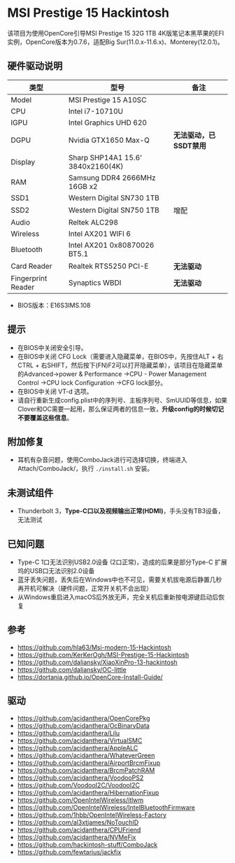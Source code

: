 # MSI Prestige 15 Hackintosh

该项目为使用OpenCore引导MSI Prestige 15 32G 1TB 4K版笔记本黑苹果的EFI实例，OpenCore版本为0.7.6，适配Big Sur(11.0.x-11.6.x)、Monterey(12.0.1)。

## 硬件驱动说明

| 类型               | 型号                              | 备注                     |
| ------------------ | --------------------------------- | ------------------------ |
| Model              | MSI Prestige 15 A10SC             |                          |
| CPU                | Intel i7-10710U                   |                          |
| IGPU               | Intel Graphics UHD 620            |                          |
| DGPU               | Nvidia GTX1650 Max-Q              | **无法驱动，已SSDT禁用** |
| Display            | Sharp SHP14A1 15.6' 3840x2160(4K) |                          |
| RAM                | Samsung DDR4 2666MHz 16GB x2      |                          |
| SSD1               | Western Digital SN730 1TB         |                          |
| SSD2               | Western Digital SN750 1TB         | 增配                     |
| Audio              | Reltek ALC298                     |                          |
| Wireless           | Intel AX201 WIFI 6                |                          |
| Bluetooth          | Intel AX201 0x80870026 BT5.1      |                          |
| Card Reader        | Realtek RTS5250 PCI-E             | **无法驱动**             |
| Fingerprint Reader | Synaptics WBDI                    | **无法驱动**             |

- BIOS版本：E16S3IMS.108

## 提示

- 在BIOS中关闭安全引导。
- 在BIOS中关闭 CFG Lock（需要进入隐藏菜单，在BIOS中，先按住ALT + 右CTRL + 右SHIFT，然后按下(FN)F2可以打开隐藏菜单），该项目在隐藏菜单的Advanced->power & Performance ->CPU - Power Management Control ->CPU lock Configuration ->CFG lock部分。
- 在BIOS中关闭 VT-d 选项。
- 请自行重新生成config.plist中的序列号、主板序列号、SmUUID等信息，如果Clover和OC需要一起用，那么保证两者的信息一致，**升级config的时候切记不要覆盖这些信息**。

## 附加修复

- 耳机有杂音问题，使用ComboJack进行可选择切换，终端进入Attach/ComboJack/，执行 `./install.sh` 安装。

## 未测试组件

- Thunderbolt 3，**Type-C口以及视频输出正常(HDMI)**，手头没有TB3设备，无法测试

## 已知问题

- Type-C 1口无法识别USB2.0设备 (2口正常)，造成的后果是部分Type-C 扩展坞的USB口无法识别2.0设备
- 蓝牙丢失问题，丢失后在Windows中也不可见，需要关机拔电源后静置几秒再开机可解决（硬件问题，正常开关机不会出现）
- 从Windows重启进入macOS后外放无声，完全关机后重新按电源键启动后恢复

## 参考
- https://github.com/hla63/Msi-modern-15-Hackintosh
- https://github.com/KerKerOgh/MSI-Prestige-15-Hackintosh
- https://github.com/daliansky/XiaoXinPro-13-hackintosh
- https://github.com/daliansky/OC-little
- https://dortania.github.io/OpenCore-Install-Guide/

## 驱动

- https://github.com/acidanthera/OpenCorePkg
- https://github.com/acidanthera/OcBinaryData
- https://github.com/acidanthera/Lilu
- https://github.com/acidanthera/VirtualSMC
- https://github.com/acidanthera/AppleALC
- https://github.com/acidanthera/WhateverGreen
- https://github.com/acidanthera/AirportBrcmFixup
- https://github.com/acidanthera/BrcmPatchRAM
- https://github.com/acidanthera/VoodooPS2
- https://github.com/VoodooI2C/VoodooI2C
- https://github.com/acidanthera/HibernationFixup
- https://github.com/OpenIntelWireless/itlwm
- https://github.com/OpenIntelWireless/IntelBluetoothFirmware
- https://github.com/1hbb/OpenIntelWireless-Factory
- https://github.com/al3xtjames/NoTouchID
- https://github.com/acidanthera/CPUFriend
- https://github.com/acidanthera/NVMeFix
- https://github.com/hackintosh-stuff/ComboJack
- https://github.com/fewtarius/jackfix